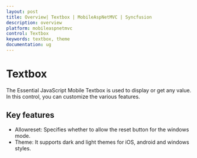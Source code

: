 ```yaml
---
layout: post
title: Overview| Textbox | MobileAspNetMVC | Syncfusion
description: overview
platform: mobileaspnetmvc
control: Textbox
keywords: textbox, theme
documentation: ug
---
```


# Textbox

The Essential JavaScript Mobile Textbox is used to display or get any value. In this control, you can customize the various features. 

## Key features

* Allowreset: Specifies whether to allow the reset button for the windows mode.
* Theme: It supports dark and light themes for iOS, android and windows styles.
